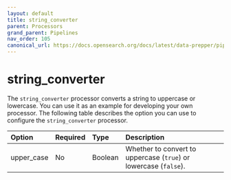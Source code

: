 ```yaml
---
layout: default
title: string_converter
parent: Processors
grand_parent: Pipelines
nav_order: 105
canonical_url: https://docs.opensearch.org/docs/latest/data-prepper/pipelines/configuration/processors/string-converter/
---
```


# string_converter


The `string_converter` processor converts a string to uppercase or lowercase. You can use it as an example for developing your own processor. The following table describes the option you can use to configure the `string_converter` processor.

<!--
This table is autogenerated. Do not edit it.
- name: string_converter
- pluginType: processor
- source: https://github.com/opensearch-project/data-prepper/blob/c4455a7785bc2da4358067c217be7085e0bc8d0f/data-prepper-plugins/common/src/main/java/org/opensearch/dataprepper/plugins/processor/StringProcessor.java
-->

Option | Required | Type | Description
:--- | :--- | :--- | :---
upper_case | No | Boolean | Whether to convert to uppercase (`true`) or lowercase (`false`).

<!---## Configuration

Content will be added to this section.

## Metrics

Content will be added to this section.--->